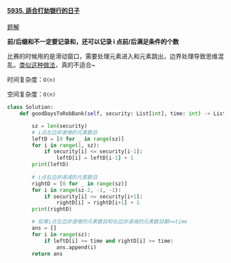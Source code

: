 #### [5935. 适合打劫银行的日子](https://leetcode-cn.com/problems/find-good-days-to-rob-the-bank/)

[题解](https://leetcode-cn.com/problems/find-good-days-to-rob-the-bank/solution/5935-gua-he-da-jie-yin-xing-de-ri-zi-qia-90a0/)

**前/后缀和不一定要记录和，还可以记录 i 点前/后满足条件的个数**

比赛的时候用的是滑动窗口，需要处理元素进入和元素跳出，边界处理导致思维混乱。[类似这种做法](https://leetcode-cn.com/problems/find-good-days-to-rob-the-bank/solution/dai-ma-jian-ji-hua-dong-chuang-kou-shuan-c987/)，真的不适合~

时间复杂度：`O(n)`

空间复杂度：`O(n)`

```python
class Solution:
    def goodDaysToRobBank(self, security: List[int], time: int) -> List[int]:

        sz = len(security)
        # i点左边非递增的元素数目
        leftD = [0 for _ in range(sz)]
        for i in range(1, sz):
            if security[i] <= security[i-1]:
                leftD[i] = leftD[i-1] + 1
        print(leftD)
        
        # i点右边非递减的元素数目
        rightD = [0 for _ in range(sz)]
        for i in range(sz-2, -1, -1):
            if security[i] <= security[i+1]:
                rightD[i] = rightD[i+1] + 1
        print(rightD)

        # 如果i点左边非递增的元素数目和右边非递减的元素数目都>=time
        ans = []
        for i in range(sz):
            if leftD[i] >= time and rightD[i] >= time:
                ans.append(i)
        return ans
```
